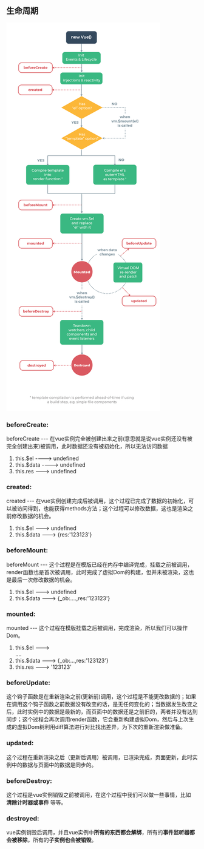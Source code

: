 ## 生命周期

![vue生命周期图解](../img/lifecycle.png)



### beforeCreate:

beforeCreate --- 在vue实例完全被创建出来之前(意思就是说vue实例还没有被完全创建出来)被调用，此时数据还没有被初始化，所以无法访问数据

 1. this.$el ----> undefined
 2. this.$data ----> undefined
 3. this.res ---> undefined

### created:
created --- 在vue实例创建完成后被调用，这个过程已完成了数据的初始化，可以被访问得到，也能获得methods方法；这个过程可以修改数据，这也是渲染之前修改数据的机会。

1. this.$el ---> undefined
2. this.$data ---> {res:'123123'}

### beforeMount:
beforeMount --- 这个过程是在模版已经在内存中编译完成，挂载之前被调用，render函数也是首次被调用，此时完成了虚拟Dom的构建，但并未被渲染，这也是最后一次修改数据的机会。

1. this.$el ---> undefined
2. this.$data ---> {_ob:....,res:'123123'}

### mounted:
mounted --- 这个过程在模版挂载之后被调用，完成渲染，所以我们可以操作Dom。

1. this.$el ---> <div id="app">....</div>
2. this.$data ---> {_ob:...,res:'123123'}
3. this.res ---> '123123'

### beforeUpdate:
这个钩子函数是在重新渲染之前(更新前)调用，这个过程是不能更改数据的；如果在调用这个钩子函数之前数据没有改变的话，是无任何变化的；当数据发生改变之后，此时实例中的数据是最新的，而页面中的数据还是之前旧的，两者并没有达到同步；这个过程会再次调用render函数，它会重新构建虚拟Dom，然后与上次生成的虚拟Dom树利用diff算法进行对比找出差异，为下次的重新渲染做准备。

### updated:
这个过程在重新渲染之后（更新后调用）被调用，已渲染完成，页面更新，此时实例中的数据与页面中的数据是同步的。

### beforeDestroy:
这个过程是vue实例销毁之前被调用，在这个过程中我们可以做一些事情，比如 **清除计时器或事件** 等等。

### destroyed:
vue实例销毁后调用，并且vue实例中**所有的东西都会解绑**，所有的**事件监听器都会被移除**，所有的**子实例也会被销毁**。